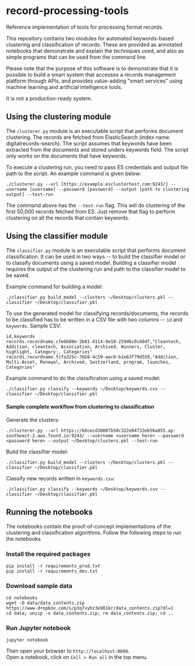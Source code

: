 # record-processing-tools

Reference implementation of tools for processing formal records.

This repository contains two modules for automated keywords-based clustering and classification of records. These are provided as annotated notebooks that demonstrate and explain the techniques used, and also as simple programs that can be used from the command line.

Please note that the purpose of this software is to demonstrate that it is possible to build a smart system that accesses a records management platform through APIs, and provides value-adding "smart services" using machine learning and artificial intelligence tools.

It is not a production-ready system.


## Using the clustering module

The `clusterer.py` module is an executable script that performs document clustering. The records are fetched from ElasticSearch (index name: digitalrecords-search). The script assumes that keywords have been extracted from the documents and stored unders keywords field. The script only works on the documents that have keywords.

To execute a clustering run, you need to pass ES credentials and output file path to the script. An example command is given below:

`./clusterer.py --url [https://example.esclusterhost.com:9243/] --username [username] --password [password] --output [path to clustering output] --test-run`<br>

The command above has the `--test-run` flag. This will do clustering of the first 50,000 records fetched from ES. Just remove that flag to perform clustering on all the records that contain keywords.

## Using the classifier module
The `classifier.py` module is an executable script that performs document classification. It can be used in two ways -- to build the classifier model or to classify documents using a saved model. Building a classifier model requires the output of the clustering run and path to the classifier model to be saved.

Example command for building a model:

`./classifier.py build_model --clusters ~/Desktop/clusters.pkl --classifier ~/Desktop/classifier.pkl`<br>

To use the generated model for classifying records/documents, the records to be classified has to be written in a CSV file with two columns -- `id` and `keywords`. Sample CSV:

```
id,keywords
records.recordname.cfe6b80e-2b81-4114-9e10-259d6c0c60df,"Cleantech, Addition, cleantech, Association, Archived, Winners, Cluster, highlight, Category:, Categories"
records.recordname.fcfa325c-76b8-4c59-aec0-b1e63f79d559,"Addition, Multi-Asset, Renewal, Archived, Switzerland, program, launches, Categories"
```

Example command to do the classification using a saved model:

`./classifier.py classify --keywords ~/Desktop/keywords.csv --classifier ~/Desktop/classifier.pkl`<br>

#### Sample complete workflow from clustering to classification

Generate the clusters:

`./clusterer.py --url https://b8cecd38087b50c322e84733eb56a855.ap-southeast-2.aws.found.io:9243/ --username <username here> --password <password here> --output ~/Desktop/clusters.pkl --test-run`<br>

Build the classifier model:

`./classifier.py build_model --clusters ~/Desktop/clusters.pkl --classifier ~/Desktop/classifier.pkl`<br>

Classify new records written in `keywords.csv`:

`./classifier.py classify --keywords ~/Desktop/keywords.csv --classifier ~/Desktop/classifier.pkl`<br>

## Running the notebooks
The notebooks contain the proof-of-concept implementations of the clustering and classification algorithms. Follow the following steps to run the notebooks

### Install the required packages
`pip install -r requirements_prod.txt`<br>
`pip install -r requirements_dev.txt`

### Download sample data
`cd notebooks`<br>
`wget -O data/data_contents.zip https://www.dropbox.com/s/p3q7vyhz3e981kr/data_contents.zip?dl=1`<br>
`cd data; unzip -o data_contents.zip; rm data_contents.zip; cd ..`

### Run Jupyter notebook
`jupyter notebook`<br>

Then open your browser to `http://localhost:8888`. <br>
Open a notebook, click on `Cell > Run all` in the top menu.
